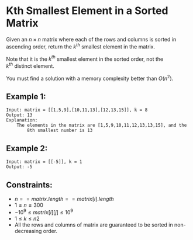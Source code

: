 # Kth Smallest Element in a Sorted Matrix

Given an $n \times n$ matrix where each of the rows and columns is sorted in  
ascending order, return the $k^{th}$ smallest element in the matrix.

Note that it is the $k^{th}$ smallest element in the sorted order, not the  
$k^{th}$ distinct element.

You must find a solution with a memory complexity better than $O(n^2)$.

 

## Example 1:

    Input: matrix = [[1,5,9],[10,11,13],[12,13,15]], k = 8
    Output: 13
    Explanation: 
        The elements in the matrix are [1,5,9,10,11,12,13,13,15], and the 
            8th smallest number is 13


## Example 2:

    Input: matrix = [[-5]], k = 1
    Output: -5
    
 

## Constraints:

* $n == matrix.length == matrix[i].length$
* $1 \le n \le 300$
* $-10^9 \le matrix[i][j] \le 10^9$
* $1 \le k \le n2$
* All the rows and columns of matrix are guaranteed to be sorted in non-decreasing order.
